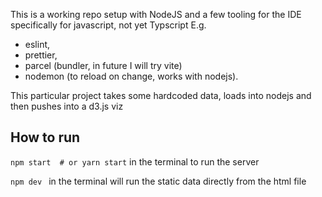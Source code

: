 This is a working repo setup with NodeJS and a few tooling for the IDE
specifically for javascript, not yet Typscript
E.g. 
- eslint,
- prettier,
- parcel (bundler, in future I will try vite)
- nodemon (to reload on change, works with nodejs).

This particular project takes some hardcoded data, loads into nodejs and then pushes into a d3.js viz



## How to run
  
  ```npm start  # or yarn start```
  in the terminal to run the server

```npm dev ``` 
in the terminal will run the static data directly from the html file


